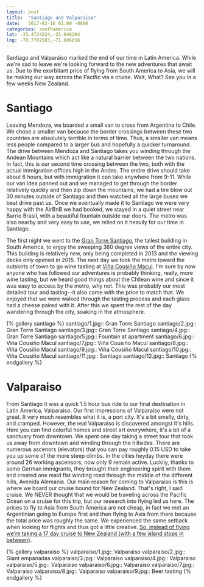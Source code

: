 ```yaml
---
layout: post
title:  "Santiago and Valparaiso"
date:   2017-02-16 01:00 -0800
categories: southamerica
lat: -33.4724224,-33.046204
lng: -70.7702583,-71.606856
---
```


Santiago and Valparaiso marked the end of our time in Latin America. While we're sad to leave we're looking forward to the new adventures that await us. Due to the exorbitant price of flying from South America to Asia,
we will be making our way across the Pacific via a cruise. Wait, What? See you in a few weeks New Zealand.

<!--more-->

# Santiago

Leaving Mendoza, we boarded a small van to cross from Argentina to Chile. We chose a smaller van because the border crossings between these two countries are absolutely terrible in terms of time.
Thus, a smaller van means less people compared to a larger bus and hopefully a quicker turnaround. The drive between Mendoza and Santiago takes you winding through the Andean Mountains which act
like a natural barrier between the two nations. In fact, this is our second time crossing between the two, both with the actual immigration offices high in the Andes. The entire drive should take
about 6 hours, but with immigration it can take anywhere from 9-11. While our van idea panned out and we managed to get through the border relatively quickly and then zip down the mountains, we
had a tire blow out 30 minutes outside of Santiago and then watched all the large buses we beat drive past us. Once we eventually made it to Santiago we were very happy with the AirBnB we had booked,
we stayed in a quiet street near Barrio Brasil, with a beautiful fountain outside our doors. The metro was also nearby and very easy to use, we relied on it heavily for our time in Santiago.

The first night we went to the [Gran Torre Santiago](https://en.wikipedia.org/wiki/Costanera_Center), the tallest building in South America, to enjoy the sweeping 360 degree views of the entire city.
This building is relatively new, only being completed in 2013 and the viewing decks only opened in 2015. The next day we took the metro toward the outskirts of town to go wine tasting at
[Viña Cousiño Macul](http://www.cousinomacul.com/en/). I'm sure by now anyone who has followed our adventures is probably thinking, really, more wine tasting, but we heard good things about the
Chilean wine and since it was easy to access by the metro, why not. This was probably our most detailed tour and tasting--it also came with the price to match that. We enjoyed that we were walked
through the tasting process and each glass had a cheese paired with it. After this we spent the rest of the day wandering through the city, soaking in the atmosphere.

{% gallery santiago %}
santiago/1.jpg:: Gran Torre Santiago
santiago/2.jpg:: Gran Torre Santiago
santiago/3.jpg:: Gran Torre Santiago
santiago/4.jpg:: Gran Torre Santiago
santiago/5.jpg:: Fountain at apartment
santiago/6.jpg:: Viña Cousiño Macul
santiago/7.jpg:: Viña Cousiño Macul
santiago/8.jpg:: Viña Cousiño Macul
santiago/9.jpg:: Viña Cousiño Macul
santiago/10.jpg:: Viña Cousiño Macul
santiago/11.jpg:: Santiago
santiago/12.jpg:: Santiago
{% endgallery %}

# Valparaiso

From Santiago it was a quick 1.5 hour bus ride to our final destination in Latin America, Valparaiso. Our first impressions of Valparaiso were not great. It very much resembles what it is, a port
city. It's a bit smelly, dirty, and cramped. However, the real Valparaiso is discovered amongst it's hills. Here you can find colorful homes and street art everywhere, it's a bit of a sanctuary
from downtown. We spent one day taking a street tour that took us away from downtown and winding through the hillsides. There are numerous ascenors (elevators) that you can pay roughly 0.15 USD to
take you up some of the more steep climbs. In the cities heyday there were around 26 working ascensors, now only 9 remain active. Luckily, thanks to some German immigrants, they brought their
engineering spirit with them and created one maid flat winding road through the middle of the different hills, Avenida Alemania. Our main reason for coming to Valparaiso is this is where we board
our cruise bound for New Zealand. That's right, I said cruise. We NEVER thought that we would be traveling across the Pacific Ocean on a cruise for this trip, but our research into flying led us
here. The prices to fly to Asia from South America are not cheap, in fact we met an Argentinian going to Europe first and then flying to Asia from there because the total price was roughly the same.
We experienced the same setback when looking for flights and thus got a little creative.
[So, instead of flying we're taking a 17 day cruise to New Zealand (with a few island stops in between)](https://www.youtube.com/watch?v=R7yfISlGLNU).

{% gallery valparaiso %}
valparaiso/1.jpg:: Valparaiso
valparaiso/2.jpg:: Giant empanadas
valparaiso/3.jpg:: Valparaiso
valparaiso/4.jpg:: Valparaiso
valparaiso/5.jpg:: Valparaiso
valparaiso/6.jpg:: Valparaiso
valparaiso/7.jpg:: Valparaiso
valparaiso/8.jpg:: Valparaiso
valparaiso/9.jpg:: Beer tasting
{% endgallery %}